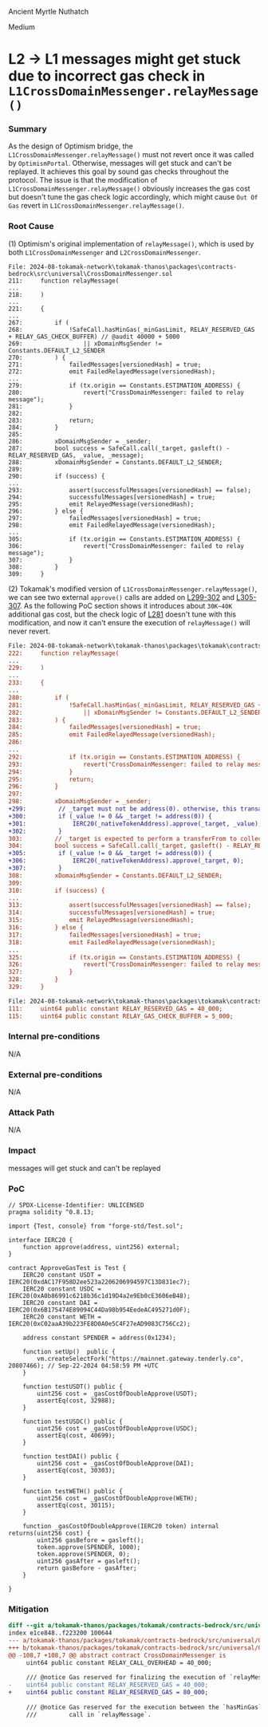 Ancient Myrtle Nuthatch

Medium

# L2 -> L1 messages might get stuck due to incorrect gas check in ````L1CrossDomainMessenger.relayMessage()````

### Summary
As the design of Optimism bridge, the ````L1CrossDomainMessenger.relayMessage()```` must not revert once it was called by ````OptimismPortal````. Otherwise, messages will get stuck and can't be replayed. It achieves this goal by sound gas checks throughout the protocol. The issue is that the modification of ````L1CrossDomainMessenger.relayMessage()```` obviously increases the gas cost but doesn't tune the gas check logic accordingly, which might cause ````Out Of Gas```` revert in ````L1CrossDomainMessenger.relayMessage()````.

### Root Cause
(1) Optimism's original implementation of ````relayMessage()````, which is used by both ````L1CrossDomainMessenger```` and ````L2CrossDomainMessenger````.
```solidity
File: 2024-08-tokamak-network\tokamak-thanos\packages\contracts-bedrock\src\universal\CrossDomainMessenger.sol
211:     function relayMessage(
...
218:     )
...
221:     {
...
267:         if (
268:             !SafeCall.hasMinGas(_minGasLimit, RELAY_RESERVED_GAS + RELAY_GAS_CHECK_BUFFER) // @audit 40000 + 5000
269:                 || xDomainMsgSender != Constants.DEFAULT_L2_SENDER
270:         ) {
271:             failedMessages[versionedHash] = true;
272:             emit FailedRelayedMessage(versionedHash);
...
279:             if (tx.origin == Constants.ESTIMATION_ADDRESS) {
280:                 revert("CrossDomainMessenger: failed to relay message");
281:             }
282: 
283:             return;
284:         }
285: 
286:         xDomainMsgSender = _sender;
287:         bool success = SafeCall.call(_target, gasleft() - RELAY_RESERVED_GAS, _value, _message);
288:         xDomainMsgSender = Constants.DEFAULT_L2_SENDER;
289: 
290:         if (success) {
...
293:             assert(successfulMessages[versionedHash] == false);
294:             successfulMessages[versionedHash] = true;
295:             emit RelayedMessage(versionedHash);
296:         } else {
297:             failedMessages[versionedHash] = true;
298:             emit FailedRelayedMessage(versionedHash);
...
305:             if (tx.origin == Constants.ESTIMATION_ADDRESS) {
306:                 revert("CrossDomainMessenger: failed to relay message");
307:             }
308:         }
309:     }

```
(2) Tokamak's modified version of ````L1CrossDomainMessenger.relayMessage()````, we can see two external ````approve()```` calls are added on [L299-302](https://github.com/sherlock-audit/2024-08-tokamak-network/blob/6d4cf9ea730d5b52b622f0b3afd41a35d3eba8a2/tokamak-thanos/packages/tokamak/contracts-bedrock/src/L1/L1CrossDomainMessenger.sol#L299-L302) and [L305-307](https://github.com/sherlock-audit/2024-08-tokamak-network/blob/6d4cf9ea730d5b52b622f0b3afd41a35d3eba8a2/tokamak-thanos/packages/tokamak/contracts-bedrock/src/L1/L1CrossDomainMessenger.sol#L305-L307). As the following PoC section shows it introduces about ````30K~40K```` additional gas cost, but the check logic of [L281](https://github.com/sherlock-audit/2024-08-tokamak-network/blob/6d4cf9ea730d5b52b622f0b3afd41a35d3eba8a2/tokamak-thanos/packages/tokamak/contracts-bedrock/src/L1/L1CrossDomainMessenger.sol#L281) doesn't tune with this modification, and now it can't ensure the execution of ````relayMessage()```` will never revert.
```diff
File: 2024-08-tokamak-network\tokamak-thanos\packages\tokamak\contracts-bedrock\src\L1\L1CrossDomainMessenger.sol
222:     function relayMessage(
...
229:     )
...
233:     {
...
280:         if (
281:             !SafeCall.hasMinGas(_minGasLimit, RELAY_RESERVED_GAS + RELAY_GAS_CHECK_BUFFER) // @audit also 40000 + 5000
282:                 || xDomainMsgSender != Constants.DEFAULT_L2_SENDER
283:         ) {
284:             failedMessages[versionedHash] = true;
285:             emit FailedRelayedMessage(versionedHash);
286: 
...
292:             if (tx.origin == Constants.ESTIMATION_ADDRESS) {
293:                 revert("CrossDomainMessenger: failed to relay message");
294:             }
295:             return;
296:         }
297: 
298:         xDomainMsgSender = _sender;
+299:         // _target must not be address(0). otherwise, this transaction could be reverted
+300:         if (_value != 0 && _target != address(0)) {
+301:             IERC20(_nativeTokenAddress).approve(_target, _value);
+302:         }
303:         // _target is expected to perform a transferFrom to collect token
304:         bool success = SafeCall.call(_target, gasleft() - RELAY_RESERVED_GAS, 0, _message);
+305:         if (_value != 0 && _target != address(0)) {
+306:             IERC20(_nativeTokenAddress).approve(_target, 0);
+307:         }
308:         xDomainMsgSender = Constants.DEFAULT_L2_SENDER;
309: 
310:         if (success) {
...
313:             assert(successfulMessages[versionedHash] == false);
314:             successfulMessages[versionedHash] = true;
315:             emit RelayedMessage(versionedHash);
316:         } else {
317:             failedMessages[versionedHash] = true;
318:             emit FailedRelayedMessage(versionedHash);
...
325:             if (tx.origin == Constants.ESTIMATION_ADDRESS) {
326:                 revert("CrossDomainMessenger: failed to relay message");
327:             }
328:         }
329:     }

File: 2024-08-tokamak-network\tokamak-thanos\packages\tokamak\contracts-bedrock\src\universal\CrossDomainMessenger.sol
111:     uint64 public constant RELAY_RESERVED_GAS = 40_000;
115:     uint64 public constant RELAY_GAS_CHECK_BUFFER = 5_000;

```

### Internal pre-conditions

N/A

### External pre-conditions

N/A

### Attack Path

N/A

### Impact

messages will get stuck and can't be replayed

### PoC

```solidity
// SPDX-License-Identifier: UNLICENSED
pragma solidity ^0.8.13;

import {Test, console} from "forge-std/Test.sol";

interface IERC20 {
    function approve(address, uint256) external;
}

contract ApproveGasTest is Test {
    IERC20 constant USDT = IERC20(0xdAC17F958D2ee523a2206206994597C13D831ec7);
    IERC20 constant USDC = IERC20(0xA0b86991c6218b36c1d19D4a2e9Eb0cE3606eB48);
    IERC20 constant DAI = IERC20(0x6B175474E89094C44Da98b954EedeAC495271d0F);
    IERC20 constant WETH = IERC20(0xC02aaA39b223FE8D0A0e5C4F27eAD9083C756Cc2);

    address constant SPENDER = address(0x1234);

    function setUp()  public {
        vm.createSelectFork("https://mainnet.gateway.tenderly.co", 20807466); // Sep-22-2024 04:58:59 PM +UTC
    }

    function testUSDT() public {
        uint256 cost = _gasCostOfDoubleApprove(USDT);
        assertEq(cost, 32988);
    }

    function testUSDC() public {
        uint256 cost = _gasCostOfDoubleApprove(USDC);
        assertEq(cost, 40699);
    }

    function testDAI() public {
        uint256 cost = _gasCostOfDoubleApprove(DAI);
        assertEq(cost, 30303);
    }

    function testWETH() public {
        uint256 cost = _gasCostOfDoubleApprove(WETH);
        assertEq(cost, 30115);
    }

    function _gasCostOfDoubleApprove(IERC20 token) internal returns(uint256 cost) {
        uint256 gasBefore = gasleft();
        token.approve(SPENDER, 1000);
        token.approve(SPENDER, 0);
        uint256 gasAfter = gasleft();
        return gasBefore - gasAfter;
    }

}
```

### Mitigation

```diff
diff --git a/tokamak-thanos/packages/tokamak/contracts-bedrock/src/universal/CrossDomainMessenger.sol b/tokamak-thanos/packages/tokamak/contracts-bedrock/src/universal/CrossDomainMessenger.sol
index e1ce848..f223200 100644
--- a/tokamak-thanos/packages/tokamak/contracts-bedrock/src/universal/CrossDomainMessenger.sol
+++ b/tokamak-thanos/packages/tokamak/contracts-bedrock/src/universal/CrossDomainMessenger.sol
@@ -108,7 +108,7 @@ abstract contract CrossDomainMessenger is
     uint64 public constant RELAY_CALL_OVERHEAD = 40_000;
 
     /// @notice Gas reserved for finalizing the execution of `relayMessage` after the safe call.
-    uint64 public constant RELAY_RESERVED_GAS = 40_000;
+    uint64 public constant RELAY_RESERVED_GAS = 80_000;
 
     /// @notice Gas reserved for the execution between the `hasMinGas` check and the external
     ///         call in `relayMessage`.
```